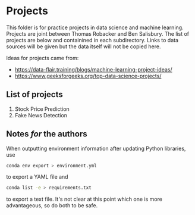# Projects

This folder is for practice projects in data science and machine learning.  Projects are joint between Thomas Robacker and Ben Salisbury.  The list of projects are below and containined in each subdirectory.  Links to data sources will be given but the data itself will not be copied here.

Ideas for projects came from:

- https://data-flair.training/blogs/machine-learning-project-ideas/
- https://www.geeksforgeeks.org/top-data-science-projects/

## List of projects

1. Stock Price Prediction
2. Fake News Detection 

## Notes *for* the authors

When outputting environment information after updating Python libraries, use

```bash
conda env export > environment.yml
```

to export a YAML file and 

```bash
conda list -e > requirements.txt
```

to export a text file.  It's not clear at this point which one is more advantageous, so do both to be safe.